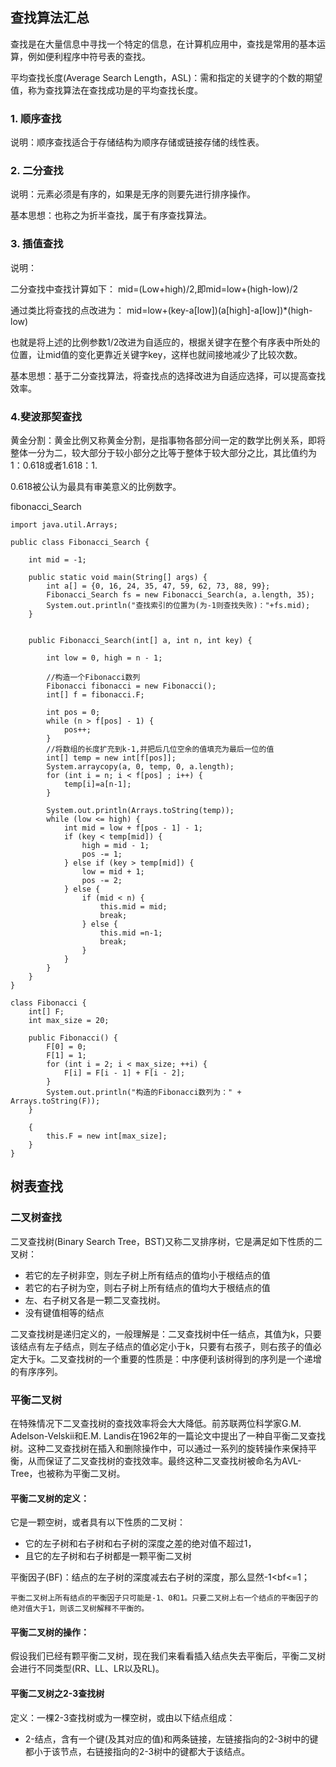 ## 查找算法汇总

查找是在大量信息中寻找一个特定的信息，在计算机应用中，查找是常用的基本运算，例如便利程序中符号表的查找。

平均查找长度(Average Search Length，ASL)：需和指定的关键字的个数的期望值，称为查找算法在查找成功是的平均查找长度。

### 1. 顺序查找

说明：顺序查找适合于存储结构为顺序存储或链接存储的线性表。

### 2. 二分查找

说明：元素必须是有序的，如果是无序的则要先进行排序操作。

基本思想：也称之为折半查找，属于有序查找算法。

### 3. 插值查找

说明：

二分查找中查找计算如下：
mid=(Low+high)/2,即mid=low+(high-low)/2

通过类比将查找的点改进为：
mid=low+(key-a[low])(a[high]-a[low])*(high-low)

也就是将上述的比例参数1/2改进为自适应的，根据关键字在整个有序表中所处的位置，让mid值的变化更靠近关键字key，这样也就间接地减少了比较次数。

基本思想：基于二分查找算法，将查找点的选择改进为自适应选择，可以提高查找效率。

### 4.斐波那契查找

黄金分割：黄金比例又称黄金分割，是指事物各部分间一定的数学比例关系，即将整体一分为二，较大部分于较小部分之比等于整体于较大部分之比，其比值约为1：0.618或者1.618：1.

0.618被公认为最具有审美意义的比例数字。

fibonacci_Search
```
import java.util.Arrays;

public class Fibonacci_Search {

    int mid = -1;

    public static void main(String[] args) {
        int a[] = {0, 16, 24, 35, 47, 59, 62, 73, 88, 99};
        Fibonacci_Search fs = new Fibonacci_Search(a, a.length, 35);
        System.out.println("查找索引的位置为(为-1则查找失败)："+fs.mid);
    }


    public Fibonacci_Search(int[] a, int n, int key) {

        int low = 0, high = n - 1;

        //构造一个Fibonacci数列
        Fibonacci fibonacci = new Fibonacci();
        int[] f = fibonacci.F;

        int pos = 0;
        while (n > f[pos] - 1) {
            pos++;
        }
        //将数组的长度扩充到k-1,并把后几位空余的值填充为最后一位的值
        int[] temp = new int[f[pos]];
        System.arraycopy(a, 0, temp, 0, a.length);
        for (int i = n; i < f[pos] ; i++) {
            temp[i]=a[n-1];
        }

        System.out.println(Arrays.toString(temp));
        while (low <= high) {
            int mid = low + f[pos - 1] - 1;
            if (key < temp[mid]) {
                high = mid - 1;
                pos -= 1;
            } else if (key > temp[mid]) {
                low = mid + 1;
                pos -= 2;
            } else {
                if (mid < n) {
                    this.mid = mid;
                    break;
                } else {
                    this.mid =n-1;
                    break;
                }
            }
        }
    }
}

class Fibonacci {
    int[] F;
    int max_size = 20;

    public Fibonacci() {
        F[0] = 0;
        F[1] = 1;
        for (int i = 2; i < max_size; ++i) {
            F[i] = F[i - 1] + F[i - 2];
        }
        System.out.println("构造的Fibonacci数列为：" + Arrays.toString(F));
    }

    {
        this.F = new int[max_size];
    }
}
```

## 树表查找

### 二叉树查找

二叉查找树(Binary Search Tree，BST)又称二叉排序树，它是满足如下性质的二叉树：

* 若它的左子树非空，则左子树上所有结点的值均小于根结点的值
* 若它的右子树为空，则右子树上所有结点的值均大于根结点的值
* 左、右子树又各是一颗二叉查找树。
* 没有键值相等的结点

二叉查找树是递归定义的，一般理解是：二叉查找树中任一结点，其值为k，只要该结点有左子结点，则左子结点的值必定小于k，只要有右孩子，则右孩子的值必定大于k。二叉查找树的一个重要的性质是：中序便利该树得到的序列是一个递增的有序序列。

### 平衡二叉树

在特殊情况下二叉查找树的查找效率将会大大降低。前苏联两位科学家G.M. Adelson-Velskii和E.M. Landis在1962年的一篇论文中提出了一种自平衡二叉查找树。这种二叉查找树在插入和删除操作中，可以通过一系列的旋转操作来保持平衡，从而保证了二叉查找树的查找效率。最终这种二叉查找树被命名为AVL-Tree，也被称为平衡二叉树。

#### 平衡二叉树的定义：

它是一颗空树，或者具有以下性质的二叉树：
* 它的左子树和右子树和右子树的深度之差的绝对值不超过1，
* 且它的左子树和右子树都是一颗平衡二叉树

平衡因子(BF)：结点的左子树的深度减去右子树的深度，那么显然-1<bf<=1；

```
平衡二叉树上所有结点的平衡因子只可能是-1、0和1。只要二叉树上右一个结点的平衡因子的绝对值大于1，则该二叉树解释不平衡的。
```

#### 平衡二叉树的操作：

假设我们已经有颗平衡二叉树，现在我们来看看插入结点失去平衡后，平衡二叉树会进行不同类型(RR、LL、LR以及RL)。

#### 平衡二叉树之2-3查找树

定义：一棵2-3查找树或为一棵空树，或由以下结点组成：

* 2-结点，含有一个键(及其对应的值)和两条链接，左链接指向的2-3树中的键都小于该节点，右链接指向的2-3树中的键都大于该结点。